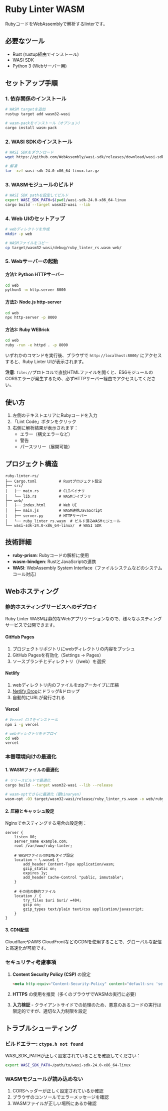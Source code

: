# Ruby Linter WASM

RubyコードをWebAssemblyで解析するlinterです。

## 必要なツール

- Rust (rustup経由でインストール)
- WASI SDK
- Python 3 (Webサーバー用)

## セットアップ手順

### 1. 依存関係のインストール

```bash
# WASM targetを追加
rustup target add wasm32-wasi

# wasm-packをインストール（オプション）
cargo install wasm-pack
```

### 2. WASI SDKのインストール

```bash
# WASI SDKをダウンロード
wget https://github.com/WebAssembly/wasi-sdk/releases/download/wasi-sdk-24/wasi-sdk-24.0-x86_64-linux.tar.gz

# 解凍
tar -xzf wasi-sdk-24.0-x86_64-linux.tar.gz
```

### 3. WASMモジュールのビルド

```bash
# WASI SDK pathを設定してビルド
export WASI_SDK_PATH=$(pwd)/wasi-sdk-24.0-x86_64-linux
cargo build --target wasm32-wasi --lib
```

### 4. Web UIのセットアップ

```bash
# webディレクトリを作成
mkdir -p web

# WASMファイルをコピー
cp target/wasm32-wasi/debug/ruby_linter_rs.wasm web/
```

### 5. Webサーバーの起動

#### 方法1: Python HTTPサーバー
```bash
cd web
python3 -m http.server 8000
```

#### 方法2: Node.js http-server
```bash
cd web
npx http-server -p 8000
```

#### 方法3: Ruby WEBrick
```bash
cd web
ruby -run -e httpd . -p 8000
```

いずれかのコマンドを実行後、ブラウザで `http://localhost:8000/` にアクセスすると、Ruby Linter UIが表示されます。

**注意**: `file://`プロトコルで直接HTMLファイルを開くと、ES6モジュールのCORSエラーが発生するため、必ずHTTPサーバー経由でアクセスしてください。

## 使い方

1. 左側のテキストエリアにRubyコードを入力
2. 「Lint Code」ボタンをクリック
3. 右側に解析結果が表示されます：
   - エラー（構文エラーなど）
   - 警告
   - パースツリー（展開可能）

## プロジェクト構造

```
ruby-linter-rs/
├── Cargo.toml          # Rustプロジェクト設定
├── src/
│   ├── main.rs         # CLIバイナリ
│   └── lib.rs          # WASMライブラリ
├── web/
│   ├── index.html      # Web UI
│   ├── main.js         # WASM連携JavaScript
│   ├── server.py       # HTTPサーバー
│   └── ruby_linter_rs.wasm  # ビルド済みWASMモジュール
└── wasi-sdk-24.0-x86_64-linux/  # WASI SDK
```

## 技術詳細

- **ruby-prism**: Rubyコードの解析に使用
- **wasm-bindgen**: RustとJavaScriptの連携
- **WASI**: WebAssembly System Interface（ファイルシステムなどのシステムコール対応）

## Webホスティング

### 静的ホスティングサービスへのデプロイ

Ruby Linter WASMは静的なWebアプリケーションなので、様々なホスティングサービスで公開できます。

#### GitHub Pages

1. プロジェクトリポジトリにwebディレクトリの内容をプッシュ
2. GitHub Pagesを有効化（Settings → Pages）
3. ソースブランチとディレクトリ（/web）を選択

#### Netlify

1. webディレクトリ内のファイルをzipアーカイブに圧縮
2. [Netlify Drop](https://app.netlify.com/drop)にドラッグ&ドロップ
3. 自動的にURLが発行される

#### Vercel

```bash
# Vercel CLIをインストール
npm i -g vercel

# webディレクトリをデプロイ
cd web
vercel
```

### 本番環境向けの最適化

#### 1. WASMファイルの最適化

```bash
# リリースビルドで最適化
cargo build --target wasm32-wasi --lib --release

# wasm-optでさらに最適化（要binaryen）
wasm-opt -O3 target/wasm32-wasi/release/ruby_linter_rs.wasm -o web/ruby_linter_rs.wasm
```

#### 2. 圧縮とキャッシュ設定

Nginxでホスティングする場合の設定例：

```nginx
server {
    listen 80;
    server_name example.com;
    root /var/www/ruby-linter;

    # WASMファイルのMIMEタイプ設定
    location ~ \.wasm$ {
        add_header Content-Type application/wasm;
        gzip_static on;
        expires 1y;
        add_header Cache-Control "public, immutable";
    }

    # その他の静的ファイル
    location / {
        try_files $uri $uri/ =404;
        gzip on;
        gzip_types text/plain text/css application/javascript;
    }
}
```

#### 3. CDN配信

CloudflareやAWS CloudFrontなどのCDNを使用することで、グローバルな配信と高速化が可能です。

### セキュリティ考慮事項

1. **Content Security Policy (CSP)** の設定
   ```html
   <meta http-equiv="Content-Security-Policy" content="default-src 'self'; script-src 'self' 'wasm-unsafe-eval';">
   ```

2. **HTTPS** の使用を推奨（多くのブラウザでWASMの実行に必要）

3. **入力検証** - クライアントサイドでの処理のため、悪意のあるコードの実行は限定的ですが、適切な入力制限を設定

## トラブルシューティング

### ビルドエラー: `ctype.h not found`

WASI_SDK_PATHが正しく設定されていることを確認してください：

```bash
export WASI_SDK_PATH=/path/to/wasi-sdk-24.0-x86_64-linux
```

### WASMモジュールが読み込めない

1. CORSヘッダーが正しく設定されているか確認
2. ブラウザのコンソールでエラーメッセージを確認
3. WASMファイルが正しい場所にあるか確認